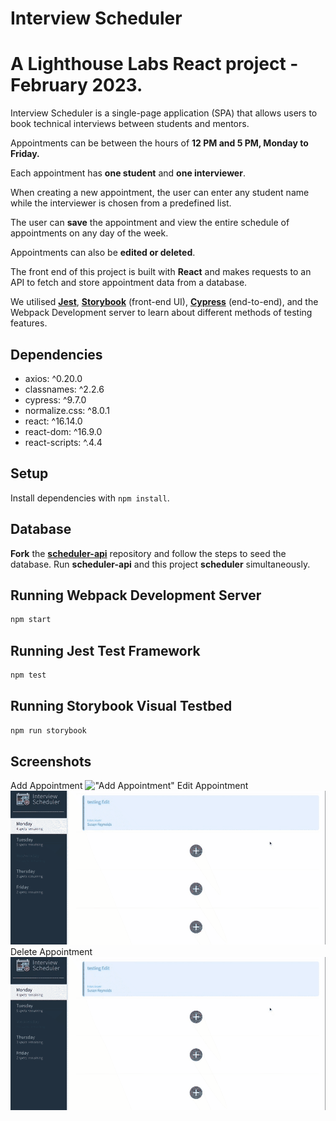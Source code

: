 # Interview Scheduler

# A Lighthouse Labs React project - February 2023.

Interview Scheduler is a single-page application (SPA) that allows users to book technical interviews between students and mentors.

Appointments can be between the hours of **12 PM and 5 PM, Monday to Friday.**

Each appointment has **one student** and **one interviewer**.

When creating a new appointment, the user can enter any student name while the interviewer is chosen from a predefined list.

The user can **save** the appointment and view the entire schedule of appointments on any day of the week.

Appointments can also be **edited or deleted**.

The front end of this project is built with **React** and makes requests to an API to fetch and store appointment data from a database.

We utilised [**Jest**](https://jestjs.io/docs/getting-started), [**Storybook**](https://storybook.js.org/docs/react/get-started/introduction) (front-end UI), [**Cypress**](https://docs.cypress.io/guides/getting-started/installing-cypress) (end-to-end), and the Webpack Development server to learn about different methods of testing features.

## Dependencies

- axios: ^0.20.0
- classnames: ^2.2.6
- cypress: ^9.7.0
- normalize.css: ^8.0.1
- react: ^16.14.0
- react-dom: ^16.9.0
- react-scripts: ^.4.4

## Setup

Install dependencies with `npm install`.

## Database

**Fork** the [**scheduler-api**](https://github.com/lighthouse-labs/scheduler-api) repository and follow the steps to seed the database. Run **scheduler-api** and this project **scheduler** simultaneously.

## Running Webpack Development Server

```sh
npm start
```

## Running Jest Test Framework

```sh
npm test
```

## Running Storybook Visual Testbed

```sh
npm run storybook
```

## Screenshots

Add Appointment
!["Add Appointment"](https://github.com/chchchelsay/scheduler/blob/fixes/public/images/ADD.gif?raw=true)
Edit Appointment
!["Edit Appointment"](https://github.com/chchchelsay/scheduler/blob/fixes/public/images/DELETE.gif?raw=true)
Delete Appointment
!["Delete Appointment"](https://github.com/chchchelsay/scheduler/blob/fixes/public/images/DELETE.gif?raw=true)

<!---
Current Appointments (Thursday view)
!["CurrentAppointments"](https://github.com/chchchelsay/scheduler/blob/master/public/images/1_currentState.png?raw=true)
Add a New Appointment - enter Student and select Interviewer
!["Add a New Appointment"](https://github.com/chchchelsay/scheduler/blob/master/public/images/2_addNewBooking.png?raw=true)
New Appointment Added
!["New Appointment Added"](https://github.com/chchchelsay/scheduler/blob/master/public/images/3_successfulAdd.png?raw=true)
Edit Appointment - change Student name and selected Interviewer
!["Edit Appointment"](https://github.com/chchchelsay/scheduler/blob/master/public/images/4_editAppt.png?raw=true)
Edited Appointment Added
!["Edited Appointment Added"](https://github.com/chchchelsay/scheduler/blob/master/public/images/8_editedAppt.png?raw=true)
Delete Appointment
!["Delete Appointment"](https://github.com/chchchelsay/scheduler/blob/master/public/images/5_deleteAppt.png?raw=true)
!["CurrentAppointments"](https://github.com/chchchelsay/scheduler/blob/master/public/images/1_currentState.png?raw=true)
Cannot save without a name or selected interviewer
!["Blank Student Name"](https://github.com/chchchelsay/scheduler/blob/master/public/images/6_blankStudentName.png?raw=true)
!["No Interviewer"](https://github.com/chchchelsay/scheduler/blob/master/public/images/7_noInterviewer.png?raw=true)
-->
